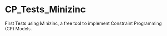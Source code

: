 # CP_Tests_Minizinc

First Tests using Minizinc, a free tool to implement Constraint Programming (CP) Models. 
